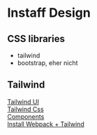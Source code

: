 # Instaff Design

## CSS libraries
* tailwind
* bootstrap, eher nicht

## Tailwind
[Tailwind UI](https://tailwindui.com/) \
[Tailwind Css](https://tailwindcss.com/) \
[Components](https://tailwindui.com/components) \
[Install Webpack + Tailwind](https://gist.github.com/bradtraversy/1c93938c1fe4f10d1e5b0532ae22e16a)

